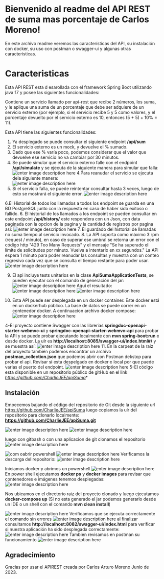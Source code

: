 
# Bienvenido al readme del API REST de suma mas porcentaje de Carlos Moreno!

En este archivo readme veremos las características del API, su instalación con docker, su uso con postman o swagger-ui y algunas otras caracteristicas.

# Caracteristicas

Esta API REST esta d esarollada con el framework Spring Boot utilizando java 17 y posee las siguientes funcionalidades:

Contiene un servicio llamado por api-rest que recibe 2 números, los suma, y le aplique una suma de un porcentaje que debe ser adquiere de un servicio externo (por ejemplo, si el servicio recibe 5 y 5 como valores, y el porcentaje devuelto por el servicio externo es 10, entonces (5 + 5) + 10% = 11). 

Esta API tiene las siguientes funcionalidades:

1. Ya desplegado se puede consultar el siguiente endpoint **/api/sum**
2. El servicio externo es un mock, y devuelve el % sumado.
3. Dado que ese % varía poco, podemos considerar que el valor que devuelve ese servicio no va cambiar por 30 minutos.
4. Se puede simular que el servicio externo falle con el endpoint **/api/simulate** y se ejecuta de la siguiente manera para simular que falla:		![enter image description here](https://raw.githubusercontent.com/CharlieJEE/apiSuma/main/img_readme/SimuladorServicio.PNG)
		4.Para reanudar el servicio se ejecuta dela siguiente manera:	
		![enter image description here](https://raw.githubusercontent.com/CharlieJEE/apiSuma/main/img_readme/SimuladorServicioActivar.PNG)
5. Si el servicio falla, se puede reintentar consultar hasta 3 veces, luego de esto se mostrará el siguiente error.
![enter image description here](https://raw.githubusercontent.com/CharlieJEE/apiSuma/main/img_readme/Respuesta%20fallo%20del%20servicio.PNG)

6.El Historial de todos los llamados a todos los endpoint se guarda en una BD PostgreSQL junto con la respuesta en caso de haber sido exitoso o fallido. 
6. El historial de los llamados a los endpoint se pueden consultar en este endpoint **/api/history/** este respondera con un Json, con data paginada con la opcion de la pagina y la cantidad de registros por pagina asi:
![enter image description here](https://raw.githubusercontent.com/CharlieJEE/apiSuma/main/img_readme/HistoricoLlamados.PNG)
7. El guardado del historial de llamadas no suma tiempo al servicio invocado.
8. La API soporta como máximo 3 rpm (request / minuto), en caso de superar ese umbral se retorna un error con el código http "429  Too Many Requests" y el mensaje "Se ha superado el límite de solicitudes por minuto. Vuelva a intentarlo en xx segundos." La API espera 1 minuto para poder reanudar las consultas y muestra con un conteo regresivo cada vez que se consulta el tiempo restante para poder usar.
![enter image description here](https://raw.githubusercontent.com/CharlieJEE/apiSuma/main/img_readme/LLamadas%20por%20minuto.PNG)

9. El api incluye tests unitarios en la clase **ApiSumaApplicationTests**, se pueden ejecutar con el comando de generación del jar:
![enter image description here](https://raw.githubusercontent.com/CharlieJEE/apiSuma/main/img_readme/Unit%20Test%2001.PNG)
Aquí el resultado:
![enter image description here](https://raw.githubusercontent.com/CharlieJEE/apiSuma/main/img_readme/Unit%20Test%2001%20Result.PNG)
![enter image description here](https://raw.githubusercontent.com/CharlieJEE/apiSuma/main/img_readme/Unit%20Test.PNG)

10. Esta API puede ser desplegada en un docker container. Este docker está en un dockerhub público. La base de datos se puede correr en un contenedor docker. A continuacion archivo docker compose:
![enter image description here](https://raw.githubusercontent.com/CharlieJEE/apiSuma/main/img_readme/Docker%20Compose.PNG)

4-El proyecto contiene Swagger con las librerias **springdoc-openapi-starter-webmvc-ui** y  **springdoc-openapi-starter-webmvc-api** para probar la API y se puede probar ejecutando localmente con **mvn spring-boot:run** o desde docker. La ulr es **http://localhost:8085/swagger-ui/index.html#/** y se muestra así:
![enter image description here](https://raw.githubusercontent.com/CharlieJEE/apiSuma/main/img_readme/Swagger.PNG)
11. En la carpeat de la raiz del proyecto también podemos encontrar un archivo  **postman_collection.json** que podemos abrir con Postman dekstop para probar el api. Revisar si esta despelgado en docker o local por que puede varias el puerto del endpoint.
![enter image description here](https://raw.githubusercontent.com/CharlieJEE/apiSuma/main/img_readme/Postman.PNG) 
5-El código esta disponible en un repositorio público de gitHub en el link *https://github.com/CharlieJEE/apiSuma**


## Instalación
Empecemos bajando el código del repositorio de Git desde la siguiente url https://github.com/CharlieJEE/apiSuma luego copiamos la ulr del repositorio para clonarlo localmente:
**https://github.com/CharlieJEE/apiSuma.git**

![enter image description here](https://raw.githubusercontent.com/CharlieJEE/apiSuma/main/img_readme/install/Instalacion01.PNG)
![enter image description here](https://raw.githubusercontent.com/CharlieJEE/apiSuma/main/img_readme/install/Instalacion02.png)

luego con gitbash o con una aplicacion de git clonamos el repositorio
![enter image description here](https://raw.githubusercontent.com/CharlieJEE/apiSuma/main/img_readme/install/Instalacion03.PNG)

![com oabrir powershell](https://raw.githubusercontent.com/CharlieJEE/apiSuma/main/img_readme/Captura.PNG)
![enter image description here](https://raw.githubusercontent.com/CharlieJEE/apiSuma/main/img_readme/install/Instalacion04.PNG)
Verificamos la descarga del repositorio:
![enter image description here](https://raw.githubusercontent.com/CharlieJEE/apiSuma/main/img_readme/install/Instalacion05.PNG)

Iniciamos docker y abrimos un powershell
![enter image description here](https://raw.githubusercontent.com/CharlieJEE/apiSuma/main/img_readme/Captura.PNG)
 En power shell ejecutamos **docker ps** y **docker images** para revisar que contenedores e imágenes tenemos desplegadas:
 ![enter image description here](https://raw.githubusercontent.com/CharlieJEE/apiSuma/main/img_readme/install/Instalacion06.PNG)

Nos ubicamos en el directorio raiz del proyecto clonado y luego ejecutamos **docker-compose up** (Si no esta generado el jar podemos generarlo desde un IDE o un shell con el comando **mvn clean install**)

![enter image description here](https://raw.githubusercontent.com/CharlieJEE/apiSuma/main/img_readme/install/Instalacion07.PNG)
Verificamos que se ejecuta correctamente el comando sin errores
![enter image description here](https://raw.githubusercontent.com/CharlieJEE/apiSuma/main/img_readme/install/Instalacion08.PNG)
al finalizar consultamos **http://localhost:8082/swagger-ui/index.html** para verificar si nuestra aplicación ha sido desplegada correctamente:
![enter image description here](https://raw.githubusercontent.com/CharlieJEE/apiSuma/main/img_readme/install/Instalacion09.PNG)
Tambien revisamos en postman su funcionamiento
![enter image description here](https://raw.githubusercontent.com/CharlieJEE/apiSuma/main/img_readme/install/Instalacion10.PNG)

## Agradecimiento

Gracias por usar el APIREST creada por Carlos Arturo Moreno Junio de 2023.
